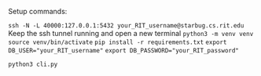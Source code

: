 Setup commands:

`ssh -N -L 40000:127.0.0.1:5432 your_RIT_username@starbug.cs.rit.edu`
Keep the ssh tunnel running and open a new terminal
`python3 -m venv venv`
`source venv/bin/activate`
`pip install -r requirements.txt`
`export DB_USER="your_RIT_username"`
`export DB_PASSWORD="your_RIT_password"`

`python3 cli.py`